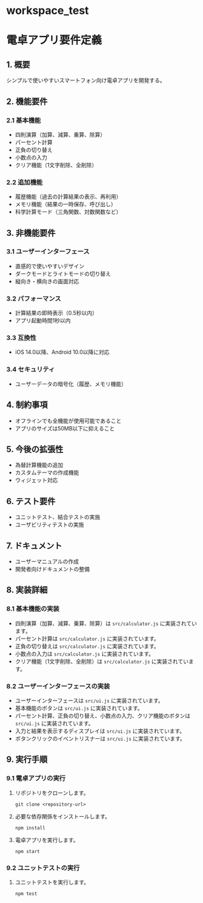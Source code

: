 # workspace_test
# 電卓アプリ要件定義

## 1. 概要
シンプルで使いやすいスマートフォン向け電卓アプリを開発する。

## 2. 機能要件

### 2.1 基本機能
- 四則演算（加算、減算、乗算、除算）
- パーセント計算
- 正負の切り替え
- 小数点の入力
- クリア機能（1文字削除、全削除）

### 2.2 追加機能
- 履歴機能（過去の計算結果の表示、再利用）
- メモリ機能（結果の一時保存、呼び出し）
- 科学計算モード（三角関数、対数関数など）

## 3. 非機能要件

### 3.1 ユーザーインターフェース
- 直感的で使いやすいデザイン
- ダークモードとライトモードの切り替え
- 縦向き・横向きの画面対応

### 3.2 パフォーマンス
- 計算結果の即時表示（0.5秒以内）
- アプリ起動時間1秒以内

### 3.3 互換性
- iOS 14.0以降、Android 10.0以降に対応

### 3.4 セキュリティ
- ユーザーデータの暗号化（履歴、メモリ機能）

## 4. 制約事項
- オフラインでも全機能が使用可能であること
- アプリのサイズは50MB以下に抑えること

## 5. 今後の拡張性
- 為替計算機能の追加
- カスタムテーマの作成機能
- ウィジェット対応

## 6. テスト要件
- ユニットテスト、結合テストの実施
- ユーザビリティテストの実施

## 7. ドキュメント
- ユーザーマニュアルの作成
- 開発者向けドキュメントの整備

## 8. 実装詳細

### 8.1 基本機能の実装
- 四則演算（加算、減算、乗算、除算）は `src/calculator.js` に実装されています。
- パーセント計算は `src/calculator.js` に実装されています。
- 正負の切り替えは `src/calculator.js` に実装されています。
- 小数点の入力は `src/calculator.js` に実装されています。
- クリア機能（1文字削除、全削除）は `src/calculator.js` に実装されています。

### 8.2 ユーザーインターフェースの実装
- ユーザーインターフェースは `src/ui.js` に実装されています。
- 基本機能のボタンは `src/ui.js` に実装されています。
- パーセント計算、正負の切り替え、小数点の入力、クリア機能のボタンは `src/ui.js` に実装されています。
- 入力と結果を表示するディスプレイは `src/ui.js` に実装されています。
- ボタンクリックのイベントリスナーは `src/ui.js` に実装されています。

## 9. 実行手順

### 9.1 電卓アプリの実行
1. リポジトリをクローンします。
   ```
   git clone <repository-url>
   ```
2. 必要な依存関係をインストールします。
   ```
   npm install
   ```
3. 電卓アプリを実行します。
   ```
   npm start
   ```

### 9.2 ユニットテストの実行
1. ユニットテストを実行します。
   ```
   npm test
   ```
